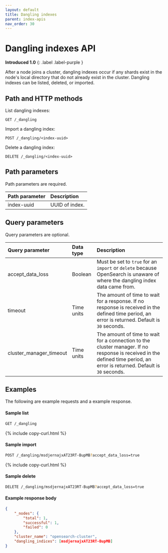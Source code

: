 ```yaml
---
layout: default
title: Dangling indexes
parent: index-apis
nav_order: 30
---
```


# Dangling indexes API

**Introduced 1.0**
{: .label .label-purple }

After a node joins a cluster, dangling indexes occur if any shards exist in the node's local directory that do not already exist in the cluster. Dangling indexes can be listed, deleted, or imported.

## Path and HTTP methods

List dangling indexes:

```
GET /_dangling
```

Import a dangling index:

```
POST /_dangling/<index-uuid>
```

Delete a dangling index:

```
DELETE /_dangling/<index-uuid>
```

## Path parameters

Path parameters are required.

| Path parameter | Description    |
| :------------- | :------------- |
| index-uuid     | UUID of index. |

## Query parameters

Query parameters are optional.

| Query parameter         | Data type  | Description                                                                                                                                                               |
| :---------------------- | :--------- | :------------------------------------------------------------------------------------------------------------------------------------------------------------------------ |
| accept_data_loss        | Boolean    | Must be set to `true` for an `import` or `delete` because OpenSearch is unaware of where the dangling index data came from.                                               |
| timeout                 | Time units | The amount of time to wait for a response. If no response is received in the defined time period, an error is returned. Default is `30` seconds.                          |
| cluster_manager_timeout | Time units | The amount of time to wait for a connection to the cluster manager. If no response is received in the defined time period, an error is returned. Default is `30` seconds. |

## Examples

The following are example requests and a example response.

#### Sample list

```bash
GET /_dangling
```

{% include copy-curl.html %}

#### Sample import

```bash
POST /_dangling/msdjernajxAT23RT-BupMB?accept_data_loss=true
```

{% include copy-curl.html %}

#### Sample delete

```bash
DELETE /_dangling/msdjernajxAT23RT-BupMB?accept_data_loss=true
```

#### Example response body

```json
{
    "_nodes": {
        "total": 1,
        "successful": 1,
        "failed": 0
    },
    "cluster_name": "opensearch-cluster",
    "dangling_indices": [msdjernajxAT23RT-BupMB]
}
```
